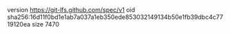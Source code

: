 version https://git-lfs.github.com/spec/v1
oid sha256:16d11f0bd1e1ab7a037a1eb350ede853032149134b50e1fb39dbc4c7719120ea
size 7470
